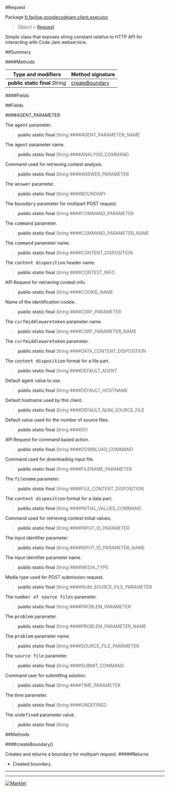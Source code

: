 #Request

Package [fr.faylixe.googlecodejam.client.executor](README.md)<br>
> *Object* > [Request](Request.md)

<p>Simple class that exposes string constant
 relative to HTTP API for interacting with
 Code Jam webservice.</p>

##Summary

####Methods

Type and modifiers | Method signature
 --- | --- 
**public static final** *String* | [createBoundary](#createboundary)

####Fields



##Fields

####AGENT_PARAMETER


The <tt>agent</tt> parameter.
> **public static final** *String*
####AGENT_PARAMETER_NAME


The <tt>agent</tt> parameter name.
> **public static final** *String*
####ANALYSIS_COMMAND


Command used for retrieving contest analysis.
> **public static final** *String*
####ANSWER_PARAMETER


The <tt>answer</tt> parameter.
> **public static final** *String*
####BOUNDARY


The <tt>boundary</tt> parameter for multipart POST request.
> **public static final** *String*
####COMMAND_PARAMETER


The <tt>command</tt> parameter.
> **public static final** *String*
####COMMAND_PARAMETER_NAME


The <tt>command</tt> parameter name.
> **public static final** *String*
####CONTENT_DISPOSITION


The <tt>content disposition</tt> header name.
> **public static final** *String*
####CONTEST_INFO


API Request for retrieving contest info.
> **public static final** *String*
####COOKIE_NAME


Name of the identification cookie.
> **public static final** *String*
####CSRF_PARAMETER


The <tt>csrfmiddlewaretoken</tt> parameter name.
> **public static final** *String*
####CSRF_PARAMETER_NAME


The <tt>csrfmiddlewaretoken</tt> parameter.
> **public static final** *String*
####DATA_CONTENT_DISPOSITION


The <tt>content disposition</tt> format for a file part.
> **public static final** *String*
####DEFAULT_AGENT


Default agent value to use.
> **public static final** *String*
####DEFAULT_HOSTNAME


Default hostname used by this client.
> **public static final** *String*
####DEFAULT_NUM_SOURCE_FILE


Default value used for the number of source files.
> **public static final** *String*
####DO


API Request for command based action.
> **public static final** *String*
####DOWNLOAD_COMMAND


Command used for downloading input file.
> **public static final** *String*
####FILENAME_PARAMETER


The <tt>filename</tt> parameter.
> **public static final** *String*
####FILE_CONTENT_DISPOSITION


The <tt>content disposition</tt> format for a data part.
> **public static final** *String*
####INITIAL_VALUES_COMMAND


Command used for retrieving contest initial values.
> **public static final** *String*
####INPUT_ID_PARAMETER


The input identifier parameter.
> **public static final** *String*
####INPUT_ID_PARAMETER_NAME


The input identifier parameter name.
> **public static final** *String*
####MEDIA_TYPE


Media type used for POST submission request.
> **public static final** *String*
####NUM_SOURCE_FILE_PARAMETER


The <tt>number of source files</tt> parameter.
> **public static final** *String*
####PROBLEM_PARAMETER


The <tt>problem</tt> parameter.
> **public static final** *String*
####PROBLEM_PARAMETER_NAME


The <tt>problem</tt> parameter name.
> **public static final** *String*
####SOURCE_FILE_PARAMETER


The <tt>source file</tt> parameter.
> **public static final** *String*
####SUBMIT_COMMAND


Command user for submitting solution.
> **public static final** *String*
####TIME_PARAMETER


The time parameter.
> **public static final** *String*
####UNDEFINED


The <tt>undefined</tt> parameter value.
> **public static final** *String*

##Methods

####createBoundary()


Creates and returns a boundary for multipart request.
#####Returns


* Created boundary.

---
---
[![Marklet](https://img.shields.io/badge/Generated%20by-Marklet-green.svg)](https://github.com/Faylixe/marklet)
